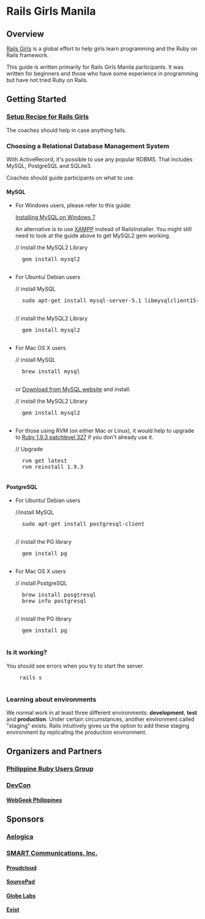 # Rails Girls Manila

## Overview

<a href="http://railsgirls.com/" target="_blank">Rails Girls</a> is a global effort to help girls learn programming and the Ruby on Rails framework.

This guide is written primarily for Rails Girls Manila participants. It was written for beginners and those who have some experience in programming but have not tried Ruby on Rails.


## Getting Started

### <a href="http://guides.railsgirls.com/install/" target="_blank">Setup Recipe for Rails Girls</a>

The coaches should help in case anything fails.


### Choosing a Relational Database Management System

With ActiveRecord, it's possible to use any popular RDBMS. That includes MySQL, PostgreSQL and SQLite3.

Coaches should guide participants on what to use.

#### MySQL

* For Windows users, please refer to this guide:

  <a href="http://blog.mmediasys.com/2011/07/07/installing-mysql-on-windows-7-x64-and-using-ruby-with-it/" target="_blank"> Installing MySQL on Windows 7</a>

  An alternative is to use <a href="http://www.apachefriends.org/en/xampp.html" target="_blank"> XAMPP</a> instead of RailsInstaller. You might still need to look at the guide above to get MySQL2 gem working.

    // install the MySQL2 Library

   <pre class="brush: shell">
    gem install mysql2
   </pre>


* For Ubuntu/ Debian users

    // install MySQL

   <pre class="brush: shell">
    sudo apt-get install mysql-server-5.1 libmysqlclient15-dev
   </pre>

    // install the MySQL2 Library

   <pre class="brush: shell">
    gem install mysql2
   </pre>

* For Mac OS X users

    // install MySQL

   <pre class="brush: shell">
    brew install mysql
   </pre>

  or <a href="http://dev.mysql.com/downloads/mysql/5.1.html" target="_blank">Download from MySQL website</a> and install.

    // install the MySQL2 Library

   <pre class="brush: shell">
    gem install mysql2
   </pre>

* For those using RVM (on either Mac or Linux), it would help to upgrade to <a href="http://www.ruby-lang.org/en/news/2012/11/09/ruby-1-9-3-p327-is-released/" target="_blank">Ruby 1.9.3 patchlevel 327</a> if you don't already use it.


    // Upgrade

   <pre class="brush: shell">
    rvm get latest
    rvm reinstall 1.9.3
   </pre>

#### PostgreSQL


* For Ubuntu/ Debian users

    //install MySQL

   <pre class="brush: shell">
    sudo apt-get install postgresql-client
   </pre>

    // install the PG library

   <pre class="brush: shell">
    gem install pg
   </pre>

* For Mac OS X users

    // install PostgreSQL

   <pre class="brush: shell">
    brew install posgtresql
    brew info postgresql
   </pre>

   // install the PG library

   <pre class="brush: shell">
    gem install pg
   </pre>


### Is it working?

You should see errors when you try to start the server.

   <pre class="brush: shell">
    rails s
   </pre>


### Learning about environments

We normal work in at least three different environments: **development**, **test** and **production**. Under certain circumstances, another environment called "staging" exists. Rails intuitively gives us the option to add these staging environment by replicating the production environment.

## Organizers and Partners

### <a href="http://groups.google.com/group/ruby-phil" target="_blank">Philippine Ruby Users Group</a>

### <a href="http://devcon.ph/" target="_blank">DevCon</a>
#### <a href="http://webgeek.ph/"  target="_blank">WebGeek Philippines</a>


## Sponsors

### <a href="http://aelogica.com/" target="_blank">Aelogica</a>
### <a href="http://smart.com.ph/" target="_blank">SMART Communications, Inc. </a>
#### <a href="http://www.proudcloud.net/" target="_blank">Proudcloud</a>
#### <a href="http://www.sourcepad.com/" target="_blank">SourcePad</a>
#### <a href="http://www.globe.com.ph" target="_blank">Globe Labs</a>
#### <a href="http://www.exist.com/" target="_blank">Exist</a>
